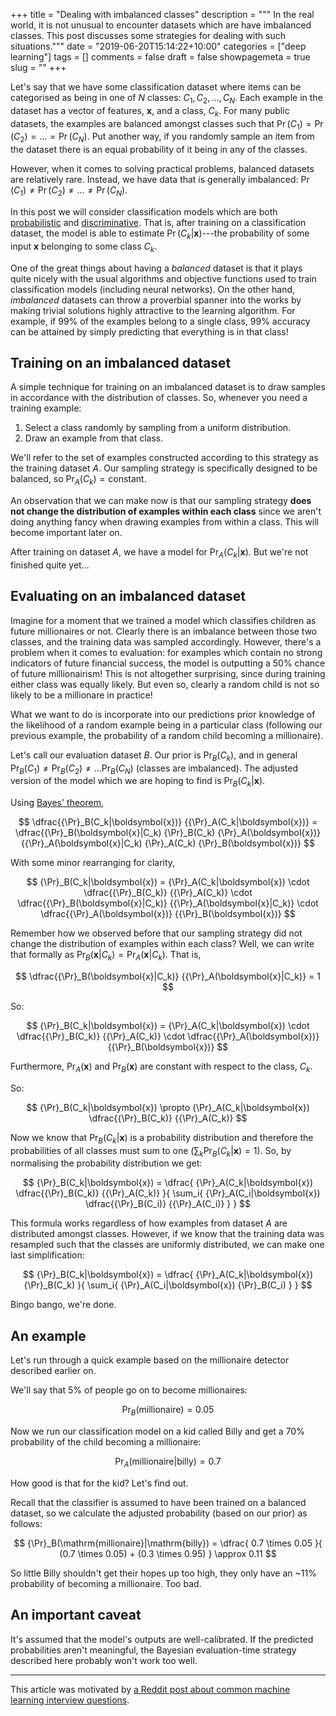 +++
title = "Dealing with imbalanced classes"
description = """
  In the real world, it is not unusual to encounter datasets which are have
  imbalanced classes. This post discusses some strategies for dealing with
  such situations."""
date = "2019-06-20T15:14:22+10:00"
categories = ["deep learning"]
tags = []
comments = false
draft = false
showpagemeta = true
slug = ""
+++

Let's say that we have some classification dataset where items can be
categorised as being in one of $N$ classes: $C_1, C_2, \ldots, C_N$.
Each example in the dataset has a vector of features,
$\boldsymbol{x}$, and a class, $C_k$.
For many public datasets, the examples are balanced amongst classes such that
$\Pr(C_1) = \Pr(C_2) = \ldots = \Pr(C_N)$. Put another way, if you randomly
sample an item from the dataset there is an equal probability of it being in
any of the classes.

However, when it comes to solving practical problems, balanced datasets are
relatively rare. Instead, we have data that is generally imbalanced:
$\Pr(C_1) \ne \Pr(C_2) \ne \ldots \ne \Pr(C_N)$.

In this post we will consider classification models which are both
[probabilistic](https://en.wikipedia.org/wiki/Probabilistic_classification)
and [discriminative](https://en.wikipedia.org/wiki/Discriminative_model).
That is, after training on a classification dataset, the model is able to
estimate $\Pr(C_k|\boldsymbol{x})$---the probability of some input
$\boldsymbol{x}$ belonging to some class $C_k$.

One of the great things about having a _balanced_ dataset is that it plays
quite nicely with the usual algorithms and objective functions used to train
classification models (including neural networks). On the other hand,
_imbalanced_ datasets
can throw a proverbial spanner into the works by making trivial solutions
highly attractive to the learning algorithm. For example, if 99% of the examples
belong to a single class, 99% accuracy can be attained by simply predicting
that everything is in that class!


## Training on an imbalanced dataset

A simple technique for training on an imbalanced dataset is to draw samples
in accordance with the distribution of classes. So, whenever you need a training
example:

1. Select a class randomly by sampling from a uniform distribution.
2. Draw an example from that class.

We'll refer to the set of examples constructed according to this strategy
as the training dataset $A$. Our sampling strategy is specifically designed
to be balanced, so ${\Pr}_A(C_k) = \mathrm{constant}$.

An observation that we can make now is that our sampling strategy
**does not change the distribution of examples within each class** since we
aren't doing anything fancy when drawing examples from within a class. This
will become important later on.

After training on dataset $A$, we have a model for
${\Pr}_A(C_k|\boldsymbol{x})$. But we're not finished quite yet...


## Evaluating on an imbalanced dataset

Imagine for a moment that we trained a model which classifies children as
future millionaires or not. Clearly there is an imbalance between those two
classes, and the training data was sampled accordingly. However, there's a
problem when it comes to evaluation: for examples which contain no strong
indicators of future financial success, the model is outputting a 50%
chance of future millionairism! This is not altogether surprising,
since during training either class was equally likely. But even so, clearly a
random child is not so likely to be a millionare in practice!

What we want to do is incorporate into our predictions prior knowledge of the
likelihood of a random example being in a particular class (following our
previous example, the probability of a random child becoming a millionaire).

Let's call our evaluation dataset $B$. Our prior is ${\Pr}_B(C_k)$, and in
general ${\Pr}_B(C_1) \ne {\Pr}_B(C_2) \ne \ldots {\Pr}_B(C_N)$ (classes
are imbalanced). The adjusted version of the model which we are hoping to find
is ${\Pr}_B(C_k|\boldsymbol{x})$.

Using [Bayes' theorem](https://en.wikipedia.org/wiki/Bayes%27_theorem),

$$
\dfrac{{\Pr}_B(C_k|\boldsymbol{x})}
      {{\Pr}_A(C_k|\boldsymbol{x})}
= \dfrac{{\Pr}_B(\boldsymbol{x}|C_k) {\Pr}_B(C_k) {\Pr}_A(\boldsymbol{x})}
        {{\Pr}_A(\boldsymbol{x}|C_k) {\Pr}_A(C_k) {\Pr}_B(\boldsymbol{x})}
$$

With some minor rearranging for clarity,

$$
{\Pr}_B(C_k|\boldsymbol{x})
= {\Pr}_A(C_k|\boldsymbol{x})
  \cdot
  \dfrac{{\Pr}_B(C_k)}
        {{\Pr}_A(C_k)}
  \cdot
  \dfrac{{\Pr}_B(\boldsymbol{x}|C_k)}
        {{\Pr}_A(\boldsymbol{x}|C_k)}
  \cdot
  \dfrac{{\Pr}_A(\boldsymbol{x})}
        {{\Pr}_B(\boldsymbol{x})}
$$

Remember how we observed before that our sampling strategy did not change
the distribution of examples within each class? Well, we can write that formally
as ${\Pr}_B(\boldsymbol{x}|C_k) = {\Pr}_A(\boldsymbol{x}|C_k)$. That is,

$$
\dfrac{{\Pr}_B(\boldsymbol{x}|C_k)}
      {{\Pr}_A(\boldsymbol{x}|C_k)}
= 1
$$

So:

$$
{\Pr}_B(C_k|\boldsymbol{x})
= {\Pr}_A(C_k|\boldsymbol{x})
  \cdot
  \dfrac{{\Pr}_B(C_k)}
        {{\Pr}_A(C_k)}
  \cdot
  \dfrac{{\Pr}_A(\boldsymbol{x})}
        {{\Pr}_B(\boldsymbol{x})}
$$

Furthermore, ${\Pr}_A(\boldsymbol{x})$ and ${\Pr}_B(\boldsymbol{x})$ are
constant with respect to the class, $C_k$.

So:

$$
{\Pr}_B(C_k|\boldsymbol{x})
\propto
{\Pr}_A(C_k|\boldsymbol{x})
\dfrac{{\Pr}_B(C_k)}
      {{\Pr}_A(C_k)}
$$

Now we know that ${\Pr}_B(C_k|\boldsymbol{x})$ is a probability distribution and
therefore the probabilities of all classes must sum to one
($\sum_k{{\Pr}_B(C_k|\boldsymbol{x})}=1$). So, by normalising the probability
distribution we get:

$$
{\Pr}_B(C_k|\boldsymbol{x})
= \dfrac{
      {\Pr}_A(C_k|\boldsymbol{x})
      \dfrac{{\Pr}_B(C_k)}
            {{\Pr}_A(C_k)}
}{
      \sum_i{
            {\Pr}_A(C_i|\boldsymbol{x})
            \dfrac{{\Pr}_B(C_i)}
                  {{\Pr}_A(C_i)}
      }
}
$$

This formula works regardless of how examples from dataset $A$ are distributed
amongst classes. However, if we know that the training data was resampled such
that the classes are uniformly distributed, we can make one last simplification:

$$
{\Pr}_B(C_k|\boldsymbol{x})
= \dfrac{
      {\Pr}_A(C_k|\boldsymbol{x})
      {\Pr}_B(C_k)
}{
      \sum_i{
            {\Pr}_A(C_i|\boldsymbol{x})
            {\Pr}_B(C_i)
      }
}
$$

Bingo bango, we're done.

## An example

Let's run through a quick example based on the millionaire detector described
earlier on.

We'll say that 5% of people go on to become millionaires:

$${\Pr}_B(\mathrm{millionaire}) = 0.05$$

Now we run our classification model on a kid called Billy and get a 70%
probability of the child becoming a millionaire:

$${\Pr}_A(\mathrm{millionaire}|\mathrm{billy}) = 0.7$$

How good is that for the kid? Let's find out.

Recall that the classifier is assumed to have been trained on a balanced
dataset, so we calculate the adjusted probability (based on our prior) as
follows:

$$
{\Pr}_B(\mathrm{millionaire}|\mathrm{billy})
= \dfrac{
      0.7 \times 0.05
}{
      (0.7 \times 0.05) + (0.3 \times 0.95)
}
\approx 0.11
$$

So little Billy shouldn't get their hopes up too high, they only have an
~11% probability of becoming a millionaire. Too bad.


## An important caveat

It's assumed that the model's outputs are well-calibrated. If the predicted
probabilities aren't meaningful, the Bayesian evaluation-time strategy described
here probably won't work too well.

---

This article was motivated by [a Reddit post about common machine learning
interview questions](https://www.reddit.com/r/MachineLearning/comments/c1vxoc/d_17_interviews_4_phone_screens_13_onsite_5/).
